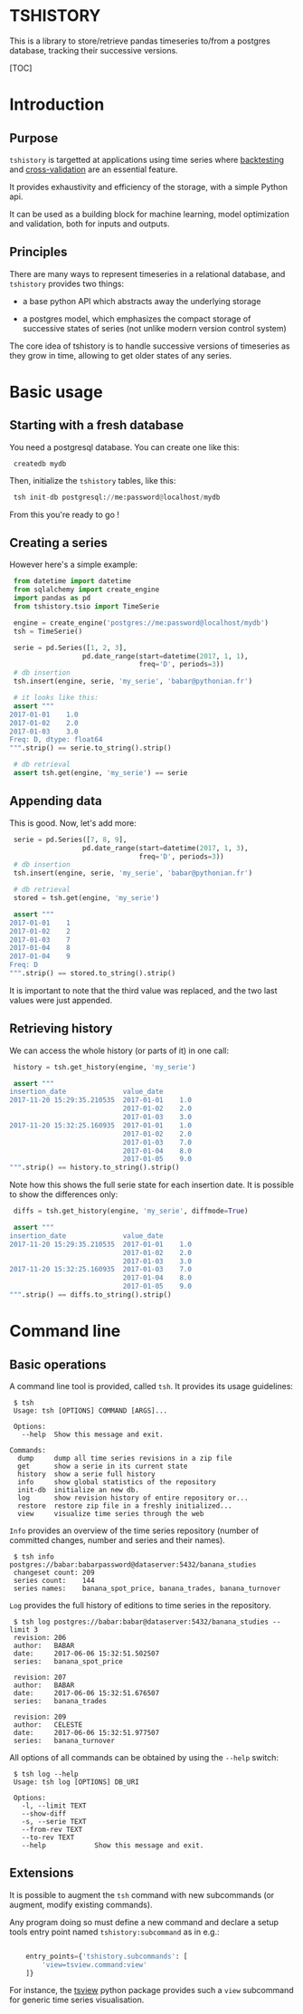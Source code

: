 TSHISTORY
===========

This is a library to store/retrieve pandas timeseries to/from a
postgres database, tracking their successive versions.

[TOC]

# Introduction

## Purpose

`tshistory` is targetted at applications using time series where
[backtesting][backtesting] and [cross-validation][cross-validation]
are an essential feature.

It provides exhaustivity and efficiency of the storage, with a simple
Python api.

It can be used as a building block for machine learning, model
optimization and validation, both for inputs and outputs.


## Principles

There are many ways to represent timeseries in a relational database,
and `tshistory` provides two things:

* a base python API which abstracts away the underlying storage

* a postgres model, which emphasizes the compact storage of successive
  states of series (not unlike modern version control system)

The core idea of tshistory is to handle successive versions of
timeseries as they grow in time, allowing to get older states of any
series.


# Basic usage

## Starting with a fresh database

You need a postgresql database. You can create one like this:

```shell
 createdb mydb
```

Then, initialize the `tshistory` tables, like this:

```python
 tsh init-db postgresql://me:password@localhost/mydb
```

From this you're ready to go !


## Creating a series

However here's a simple example:

```python
 from datetime import datetime
 from sqlalchemy import create_engine
 import pandas as pd
 from tshistory.tsio import TimeSerie

 engine = create_engine('postgres://me:password@localhost/mydb')
 tsh = TimeSerie()

 serie = pd.Series([1, 2, 3],
                  pd.date_range(start=datetime(2017, 1, 1),
                                freq='D', periods=3))
 # db insertion
 tsh.insert(engine, serie, 'my_serie', 'babar@pythonian.fr')

 # it looks like this:
 assert """
2017-01-01    1.0
2017-01-02    2.0
2017-01-03    3.0
Freq: D, dtype: float64
""".strip() == serie.to_string().strip()

 # db retrieval
 assert tsh.get(engine, 'my_serie') == serie
```

## Appending data

This is good. Now, let's add more:

```python
 serie = pd.Series([7, 8, 9],
                  pd.date_range(start=datetime(2017, 1, 3),
                                freq='D', periods=3))
 # db insertion
 tsh.insert(engine, serie, 'my_serie', 'babar@pythonian.fr')

 # db retrieval
 stored = tsh.get(engine, 'my_serie')

 assert """
2017-01-01    1
2017-01-02    2
2017-01-03    7
2017-01-04    8
2017-01-04    9
Freq: D
""".strip() == stored.to_string().strip()
```

It is important to note that the third value was replaced, and the two
last values were just appended.

## Retrieving history

We can access the whole history (or parts of it) in one call:

```python
 history = tsh.get_history(engine, 'my_serie')

 assert """
insertion_date              value_date
2017-11-20 15:29:35.210535  2017-01-01    1.0
                            2017-01-02    2.0
                            2017-01-03    3.0
2017-11-20 15:32:25.160935  2017-01-01    1.0
                            2017-01-02    2.0
                            2017-01-03    7.0
                            2017-01-04    8.0
                            2017-01-05    9.0
""".strip() == history.to_string().strip()
```

Note how this shows the full serie state for each insertion date. It
is possible to show the differences only:

```python
 diffs = tsh.get_history(engine, 'my_serie', diffmode=True)

 assert """
insertion_date              value_date
2017-11-20 15:29:35.210535  2017-01-01    1.0
                            2017-01-02    2.0
                            2017-01-03    3.0
2017-11-20 15:32:25.160935  2017-01-03    7.0
                            2017-01-04    8.0
                            2017-01-05    9.0
""".strip() == diffs.to_string().strip()
```

# Command line


## Basic operations

A command line tool is provided, called `tsh`. It provides its usage
guidelines:

```shell
 $ tsh
 Usage: tsh [OPTIONS] COMMAND [ARGS]...

 Options:
   --help  Show this message and exit.

Commands:
  dump     dump all time series revisions in a zip file
  get      show a serie in its current state
  history  show a serie full history
  info     show global statistics of the repository
  init-db  initialize an new db.
  log      show revision history of entire repository or...
  restore  restore zip file in a freshly initialized...
  view     visualize time series through the web
```

`Info` provides an overview of the time series repository (number of
committed changes, number and series and their names).

```shell
 $ tsh info postgres://babar:babarpassword@dataserver:5432/banana_studies
 changeset count: 209
 series count:    144
 series names:    banana_spot_price, banana_trades, banana_turnover
```

`Log` provides the full history of editions to time series in the
repository.

```shell
 $ tsh log postgres://babar:babar@dataserver:5432/banana_studies --limit 3
 revision: 206
 author:   BABAR
 date:     2017-06-06 15:32:51.502507
 series:   banana_spot_price

 revision: 207
 author:   BABAR
 date:     2017-06-06 15:32:51.676507
 series:   banana_trades

 revision: 209
 author:   CELESTE
 date:     2017-06-06 15:32:51.977507
 series:   banana_turnover
```

All options of all commands can be obtained by using the `--help`
switch:

```shell
 $ tsh log --help
 Usage: tsh log [OPTIONS] DB_URI

 Options:
   -l, --limit TEXT
   --show-diff
   -s, --serie TEXT
   --from-rev TEXT
   --to-rev TEXT
   --help            Show this message and exit.
```


## Extensions

It is possible to augment the `tsh` command with new subcommands (or
augment, modify existing commands).

Any program doing so must define a new command and declare a setup
tools entry point named `tshistory:subcommand` as in e.g.:

```python

    entry_points={'tshistory.subcommands': [
        'view=tsview.command:view'
    ]}
```

For instance, the [tsview][tsview] python package provides such a
`view` subcommand for generic time series visualisation.

[tsview]: https://bitbucket.org/pythonian/tsview
[backtesting]: https://en.wikipedia.org/wiki/Backtesting
[cross-validation]: https://en.wikipedia.org/wiki/Cross-validation_(statistics)
